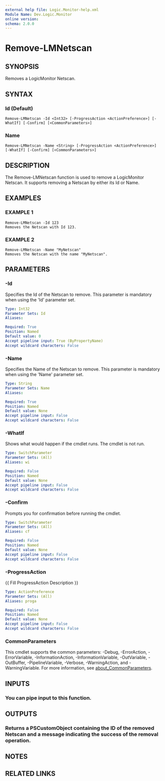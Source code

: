 ```yaml
---
external help file: Logic.Monitor-help.xml
Module Name: Dev.Logic.Monitor
online version:
schema: 2.0.0
---
```


# Remove-LMNetscan

## SYNOPSIS
Removes a LogicMonitor Netscan.

## SYNTAX

### Id (Default)
```
Remove-LMNetscan -Id <Int32> [-ProgressAction <ActionPreference>] [-WhatIf] [-Confirm] [<CommonParameters>]
```

### Name
```
Remove-LMNetscan -Name <String> [-ProgressAction <ActionPreference>] [-WhatIf] [-Confirm] [<CommonParameters>]
```

## DESCRIPTION
The Remove-LMNetscan function is used to remove a LogicMonitor Netscan.
It supports removing a Netscan by either its Id or Name.

## EXAMPLES

### EXAMPLE 1
```
Remove-LMNetscan -Id 123
Removes the Netscan with Id 123.
```

### EXAMPLE 2
```
Remove-LMNetscan -Name "MyNetscan"
Removes the Netscan with the name "MyNetscan".
```

## PARAMETERS

### -Id
Specifies the Id of the Netscan to remove.
This parameter is mandatory when using the 'Id' parameter set.

```yaml
Type: Int32
Parameter Sets: Id
Aliases:

Required: True
Position: Named
Default value: 0
Accept pipeline input: True (ByPropertyName)
Accept wildcard characters: False
```

### -Name
Specifies the Name of the Netscan to remove.
This parameter is mandatory when using the 'Name' parameter set.

```yaml
Type: String
Parameter Sets: Name
Aliases:

Required: True
Position: Named
Default value: None
Accept pipeline input: False
Accept wildcard characters: False
```

### -WhatIf
Shows what would happen if the cmdlet runs.
The cmdlet is not run.

```yaml
Type: SwitchParameter
Parameter Sets: (All)
Aliases: wi

Required: False
Position: Named
Default value: None
Accept pipeline input: False
Accept wildcard characters: False
```

### -Confirm
Prompts you for confirmation before running the cmdlet.

```yaml
Type: SwitchParameter
Parameter Sets: (All)
Aliases: cf

Required: False
Position: Named
Default value: None
Accept pipeline input: False
Accept wildcard characters: False
```

### -ProgressAction
{{ Fill ProgressAction Description }}

```yaml
Type: ActionPreference
Parameter Sets: (All)
Aliases: proga

Required: False
Position: Named
Default value: None
Accept pipeline input: False
Accept wildcard characters: False
```

### CommonParameters
This cmdlet supports the common parameters: -Debug, -ErrorAction, -ErrorVariable, -InformationAction, -InformationVariable, -OutVariable, -OutBuffer, -PipelineVariable, -Verbose, -WarningAction, and -WarningVariable. For more information, see [about_CommonParameters](http://go.microsoft.com/fwlink/?LinkID=113216).

## INPUTS

### You can pipe input to this function.
## OUTPUTS

### Returns a PSCustomObject containing the ID of the removed Netscan and a message indicating the success of the removal operation.
## NOTES

## RELATED LINKS
